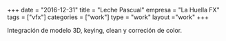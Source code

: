 +++
date = "2016-12-31"
title = "Leche Pascual"
empresa = "La Huella FX"
tags = ["vfx"]
categories = ["work"]
type = "work"
layout ="work"
+++

Integración de modelo 3D, keying, clean y correción de color.